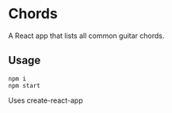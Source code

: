 # Chords

A React app that lists all common guitar chords.

## Usage

    npm i
    npm start

Uses create-react-app